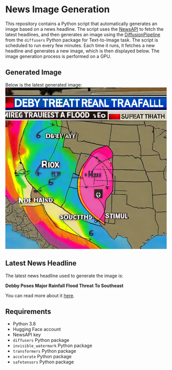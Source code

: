 # News Image Generation
This repository contains a Python script that automatically generates an image based on a news headline. The script uses the [NewsAPI](https://newsapi.org/) to fetch the latest headlines, and then generates an image using the [DiffusionPipeline](https://github.com/huggingface/diffusers) from the `diffusers` Python package for Text-to-Image task.
The script is scheduled to run every few minutes. Each time it runs, it fetches a new headline and generates a new image, which is then displayed below. The image generation process is performed on a GPU.

## Generated Image
Below is the latest generated image:
![Generated Image](image.png)

## Latest News Headline
The latest news headline used to generate the image is:

**Debby Poses Major Rainfall Flood Threat To Southeast**

You can read more about it [here](https://news.google.com/rss/articles/CBMirwFBVV95cUxQZGlRRUNVSHpiZkRlZHJSZzFGYlhnZHlacV9ZYXdsTUMwTzR3WEhWZ19DYXNoT3NoeUNZMEswQUJxZmxlN1F3OVRmUlpBWXVEVENMMHVJbHFueDlOV3lNLUNFOUdlcG1sSENFQWN6dWNFaktUejRtTjhWWFZ2Y3Rfb1dhRk5QU3pOR3VfU2c5VWM5TGhIZXhiYVR4WGZ4SS1uRHhIUUt3R3dTVktfX1ZZ?oc=5).

## Requirements
- Python 3.8
- Hugging Face account
- NewsAPI key
- `diffusers` Python package
- `invisible_watermark` Python package
- `transformers` Python package
- `accelerate` Python package
- `safetensors` Python package
